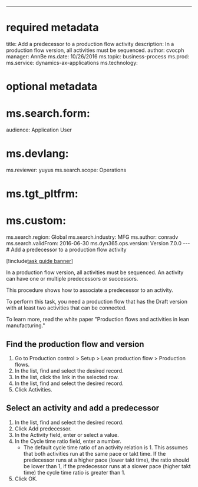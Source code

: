 --- 
# required metadata 
 
title: Add a predecessor to a production flow activity
description: In a production flow version, all activities must be sequenced. 
author: cvocph
manager: AnnBe 
ms.date: 10/26/2016
ms.topic: business-process 
ms.prod:  
ms.service: dynamics-ax-applications 
ms.technology:  
 
# optional metadata 
 
# ms.search.form:   
audience: Application User 
# ms.devlang:  
ms.reviewer: yuyus
ms.search.scope: Operations 
# ms.tgt_pltfrm:  
# ms.custom:  
ms.search.region: Global
ms.search.industry: MFG
ms.author: conradv
ms.search.validFrom: 2016-06-30 
ms.dyn365.ops.version: Version 7.0.0 
---# Add a predecessor to a production flow activity

[!include[task guide banner](../../includes/task-guide-banner.md)]

In a production flow version, all activities must be sequenced. An activity can have one or multiple predecessors or successors. 
This procedure shows how to associate a predecessor to an activity. 
To perform this task, you need a production flow that has the Draft version with at least two activities that can be connected. 
To learn more, read the white paper "Production flows and activities in lean manufacturing."


## Find the production flow and version
1. Go to Production control > Setup > Lean production flow > Production flows.
2. In the list, find and select the desired record.
3. In the list, click the link in the selected row.
4. In the list, find and select the desired record.
5. Click Activities.

## Select an activity and add a predecessor
1. In the list, find and select the desired record.
2. Click Add predecessor.
3. In the Activity field, enter or select a value.
4. In the Cycle time ratio field, enter a number.
    * The default cycle time ratio of an activity relation is 1. This assumes that both activities run at the same pace or takt time. If the predecessor runs at a higher pace (lower takt time), the ratio should be lower than 1, if the predecessor runs at a slower pace (higher takt time) the cycle time ratio is greater than 1.  
5. Click OK.

